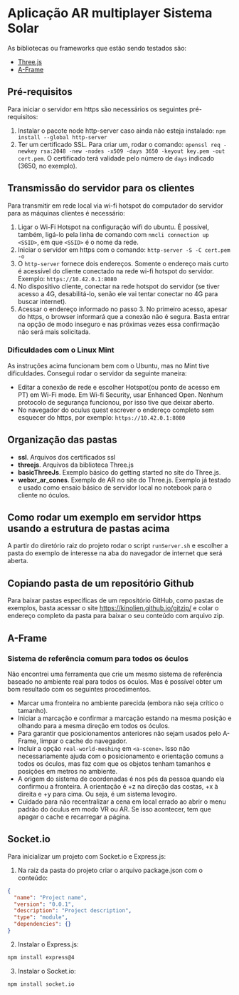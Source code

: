 # Aplicação AR multiplayer Sistema Solar

As bibliotecas ou frameworks que estão sendo testados são:
- [Three.js](https://threejs.org/)
- [A-Frame](https://aframe.io/)


## Pré-requisitos

Para iniciar o servidor em https são necessários os seguintes pré-requisitos:
1) Instalar o pacote node http-server caso ainda não esteja instalado: `npm install --global http-server`
2) Ter um certificado SSL. Para criar um, rodar o comando: `openssl req -newkey rsa:2048 -new -nodes -x509 -days 3650 -keyout key.pem -out cert.pem`. O certificado terá validade pelo número de `days` indicado (3650, no exemplo).

## Transmissão do servidor para os clientes

Para transmitir em rede local via wi-fi hotspot do computador do servidor para as máquinas clientes é necessário:

1) Ligar o Wi-Fi Hotspot na configuração wifi do ubuntu. É possível, também, ligá-lo pela linha de comando com `nmcli connection up <SSID>`, em que `<SSID>` é o nome da rede. 
2) Iniciar o servidor em https com o comando: `http-server -S -C cert.pem -o`
3) O `http-server` fornece dois endereços. Somente o endereço mais curto é acessível do cliente conectado na rede wi-fi hotspot do servidor. Exemplo: `https://10.42.0.1:8080`
4) No dispositivo cliente, conectar na rede hotspot do servidor (se tiver acesso a 4G, desabilitá-lo, senão ele vai tentar conectar no 4G para buscar internet).
5) Acessar o endereço informado no passo 3. No primeiro acesso, apesar do https, o browser informará que a conexão não é segura. Basta entrar na opção de modo inseguro e nas próximas vezes essa confirmação não será mais solicitada.

### Dificuldades com o Linux Mint

As instruções acima funcionam bem com o Ubuntu, mas no Mint tive dificuldades. Consegui rodar o servidor da seguinte maneira:

- Editar a conexão de rede e escolher Hotspot(ou ponto de acesso em PT) em Wi-Fi mode. Em Wi-fi Security, usar Enhanced Open. Nenhum protocolo de segurança funcionou, por isso tive que deixar aberto.
- No navegador do oculus quest escrever o endereço completo sem esquecer do https, por exemplo: `https://10.42.0.1:8080`

## Organização das pastas

- **ssl**. Arquivos dos certificados ssl
- **threejs**. Arquivos da biblioteca Three.js
- **basicThreeJs**. Exemplo básico do getting started no site do Three.js.
- **webxr_ar_cones**. Exemplo de AR no site do Three.js. Exemplo já testado e usado como ensaio básico de servidor local no notebook para o cliente no óculos.

## Como rodar um exemplo em servidor https usando a estrutura de pastas acima

A partir do diretório raiz do projeto rodar o script `runServer.sh` e escolher a pasta do exemplo de interesse na aba do navegador de internet que será aberta.

## Copiando pasta de um repositório Github

Para baixar pastas específicas de um repositório GitHub, como pastas de exemplos, basta acessar o site https://kinolien.github.io/gitzip/ e colar o endereço completo da pasta para baixar o seu conteúdo com arquivo zip.

## A-Frame

### Sistema de referência comum para todos os óculos

Não encontrei uma ferramenta que crie um mesmo sistema de referência baseado no ambiente real para todos os óculos. Mas é possível obter um bom resultado com os seguintes procedimentos.

- Marcar uma fronteira no ambiente parecida (embora não seja crítico o tamanho).
- Iniciar a marcação e confirmar a marcação estando na mesma posição e olhando para a mesma direção em todos os óculos.
- Para garantir que posicionamentos anteriores não sejam usados pelo A-Frame, limpar o cache do navegador.
- Incluir a opção `real-world-meshing` em `<a-scene>`. Isso não necessariamente ajuda com o posicionamento e orientação comuns a todos os óculos, mas faz com que os objetos tenham tamanhos e posições em metros no ambiente.
- A origem do sistema de coordenadas é nos pés da pessoa quando ela confirmou a fronteira. A orientação é +z na direção das costas, +x à direita e +y para cima. Ou seja, é um sistema levogiro.
- Cuidado para não recentralizar a cena em local errado ao abrir o menu padrão do óculus em modo VR ou AR. Se isso acontecer, tem que apagar o cache e recarregar a página.

## Socket.io

Para inicializar um projeto com Socket.io e Express.js:

1) Na raiz da pasta do projeto criar o arquivo package.json com o conteúdo:
```json
{
  "name": "Project name",
  "version": "0.0.1",
  "description": "Project description",
  "type": "module",
  "dependencies": {}
}
```

2) Instalar o Express.js:
```bash
npm install express@4
```

3) Instalar o Socket.io:
```bash
npm install socket.io
```